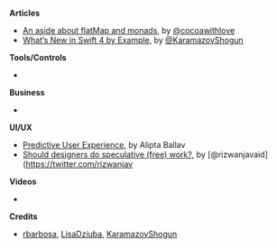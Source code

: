 
**Articles**

* [An aside about flatMap and monads](http://www.cocoawithlove.com/blog/an-aside-about-flatmap-and-monads.html), by [@cocoawithlove](https://twitter.com/cocoawithlove)
* [What’s New in Swift 4 by Example](http://www.appcoda.com/swift4-changes/), by [@KaramazovShogun](https://twitter.com/KaramazovShogun)


**Tools/Controls**

* 

**Business**

* 


**UI/UX**

* [Predictive User Experience](http://www.uxmatters.com/mt/archives/2017/06/predictive-user-experience.php), by Alipta Ballav
* [Should designers do speculative (free) work?](https://uxdesign.cc/spec-work-sucks-it-must-die-70ad096bae13), by [@rizwanjavaid](https://twitter.com/rizwanjav

**Videos**

*

**Credits**

*  [rbarbosa](https://github.com/rbarbosa), [LisaDziuba](https://github.com/lisadziuba), [KaramazovShogun](https://github.com/KaramazovShogun)

